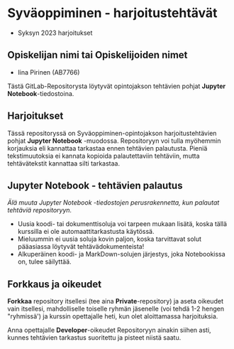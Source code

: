 # Syväoppiminen - harjoitustehtävät

* Syksyn 2023 harjoitukset

## Opiskelijan nimi tai Opiskelijoiden nimet

* Iina Pirinen (AB7766)

Tästä GitLab-Repositorysta löytyvät opintojakson tehtävien pohjat **Jupyter Notebook**-tiedostoina.

## Harjoitukset

Tässä repositoryssä on Syväoppiminen-opintojakson harjoitustehtävien pohjat **Jupyter Notebook** -muodossa.
Repositoryyn voi tulla myöhemmin korjauksia eli kannattaa tarkastaa ennen tehtävien palautusta. Pieniä tekstimuutoksia ei
kannata kopioida palautettaviin tehtäviin, mutta tehtävätekstit kannattaa silti tarkastaa.

## Jupyter Notebook - tehtävien palautus

*Älä muuta Jupyter Notebook -tiedostojen perusrakennetta, kun palautat tehtäviä repositoryyn.*

* Uusia koodi- tai dokumenttisoluja voi tarpeen mukaan lisätä, koska tällä kurssilla ei ole automaattitarkastusta käytössä.
* Mieluummin ei uusia soluja kovin paljon, koska tarvittavat solut pääasiassa löytyvät tehtävädokumenteista!
* Alkuperäinen koodi- ja MarkDown-solujen järjestys, joka Notebookissa on, tulee säilyttää.

## Forkkaus ja oikeudet

**Forkkaa** repository itsellesi (tee aina **Private**-repository) ja aseta oikeudet vain itsellesi, mahdolliselle toiselle ryhmän jäsenelle (voi tehdä 1-2 hengen "ryhmissä') ja kurssin opettajalle heti, kun olet aloittamassa harjoituksia.  

Anna opettajalle **Developer**-oikeudet Repositoryyn ainakin siihen asti, kunnes tehtävien tarkastus suoritettu ja pisteet niistä saatu.

